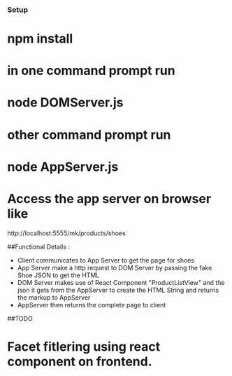 ### Setup
# npm install
# in one command prompt run
# node DOMServer.js
# other command prompt run
# node AppServer.js
# Access the app server on browser like 


http://localhost:5555/mk/products/shoes 


##Functional Details : 
- Client communicates to App Server to get the page for shoes 
- App Server make a http request to DOM Server by passing the fake Shoe JSON to get the HTML
- DOM Server makes use of  React Component "ProductListView" and the json it gets from the AppServer to create the HTML String and returns the markup to AppServer
- AppServer then returns the complete page to client

##TODO
# Facet fitlering using react component on frontend.

